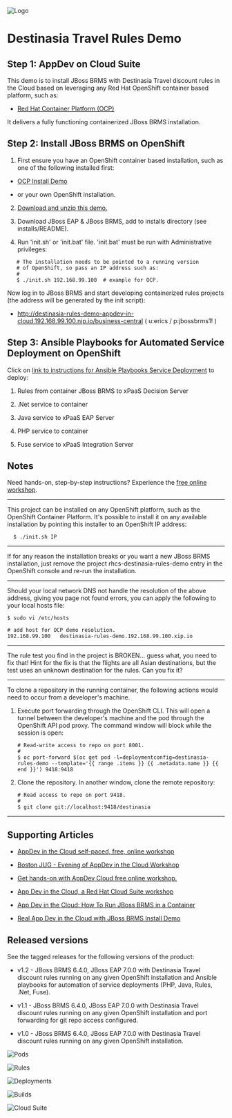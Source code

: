 ![Logo](https://github.com/redhatdemocentral/rhcs-destinasia-rules-demo/blob/master/docs/demo-images/destinasia-logo.png)

Destinasia Travel Rules Demo
============================
Step 1: AppDev on Cloud Suite
-----------------------------
This demo is to install JBoss BRMS with Destinasia Travel discount rules in the Cloud based on leveraging any Red Hat OpenShift container based platform, such as:

 - [Red Hat Container Platform (OCP)](https://github.com/redhatdemocentral/ocp-install-demo)
  
It delivers a fully functioning containerized JBoss BRMS installation.


Step 2: Install JBoss BRMS on OpenShift
---------------------------------------
1. First ensure you have an OpenShift container based installation, such as one of the following installed first:

  - [OCP Install Demo](https://github.com/redhatdemocentral/ocp-install-demo)

  - or your own OpenShift installation.

2. [Download and unzip this demo.](https://github.com/redhatdemocentral/rhcs-destinasia-rules-demo/archive/master.zip)

3. Download JBoss EAP & JBoss BRMS, add to installs directory (see installs/README).

4. Run 'init.sh' or 'init.bat' file. 'init.bat' must be run with Administrative privileges:
```
   # The installation needs to be pointed to a running version
   # of OpenShift, so pass an IP address such as:
   #
   $ ./init.sh 192.168.99.100  # example for OCP.
```

Now log in to JBoss BRMS and start developing containerized rules projects (the address will be generated by the init script):

  - http://destinasia-rules-demo-appdev-in-cloud.192.168.99.100.nip.io/business-central ( u:erics / p:jbossbrms1! )


Step 3: Ansible Playbooks for Automated Service Deployment on OpenShift
-----------------------------------------------------------------------
Click on [link to instructions for Ansible Playbooks Service Deployment](https://github.com/redhatdemocentral/rhcs-destinasia-rules-demo/blob/master/support/playbooks/deploy-ocp-services/README.md) to deploy:

1. Rules from container JBoss BRMS to xPaaS Decision Server

2. .Net service to container

3. Java service to xPaaS EAP Server

4. PHP service to container

5. Fuse service to xPaaS Integration Server


Notes
-----
Need hands-on, step-by-step instructions? Experience the [free online workshop](http://appdevcloudworkshop.github.io).

-----

This project can be installed on any OpenShift platform, such as the OpenShift Container Platform. It's possible to install it on any available installation by pointing this installer to an OpenShift IP address:
```
  $ ./init.sh IP
```

-----

If for any reason the installation breaks or you want a new JBoss BRMS installation, just remove the project rhcs-destinasia-rules-demo entry in the OpenShift console and re-run the installation.

-----

Should your local network DNS not handle the resolution of the above address, giving you page not found errors, you can apply the following to your local hosts file:

```
$ sudo vi /etc/hosts

# add host for OCP demo resolution.
192.168.99.100   destinasia-rules-demo.192.168.99.100.xip.io 
```

-----

The rule test you find in the project is BROKEN... guess what, you need to fix that! Hint for the fix is that the flights are all
Asian destinations, but the test uses an unknown destination for the rules. Can you fix it?

-----

To clone a repository in the running container, the following actions would need to occur from a developer's machine.

1. Execute port forwarding through the OpenShift CLI. This will open a tunnel between the developer's machine and the pod through the OpenShift API pod proxy. The command window will block while the session is open:

   ```
   # Read-write access to repo on port 8001.
   #
   $ oc port-forward $(oc get pod -l=deploymentconfig=destinasia-rules-demo --template='{{ range .items }} {{ .metadata.name }} {{ end }}') 9418:9418
   ```

2. Clone the repository. In another window, clone the remote repository:

   ```
   # Read access to repo on port 9418.
   #
   $ git clone git://localhost:9418/destinasia 
   ```

-----


Supporting Articles
-------------------
- [AppDev in the Cloud self-paced, free, online workshop](http://www.schabell.org/2017/06/appdev-cloud-self-paced-free-online-workshop.html)

- [Boston JUG - Evening of AppDev in the Cloud Workshop](http://www.schabell.org/2017/06/boston-jug-evening-of-appdev-cloud-workshop.html)

- [Get hands-on with AppDev Cloud free online workshop.](http://appdevcloudworkshop.github.io)

- [App Dev in the Cloud, a Red Hat Cloud Suite workshop](https://appdevcloudworkshop.github.io/#/)

- [App Dev in the Cloud: How To Run JBoss BRMS in a Container](http://www.schabell.org/2016/12/appdev-cloud-howto-run-jboss-brms-in-container.html)

- [Real App Dev in the Cloud with JBoss BRMS Install Demo](http://www.schabell.org/2016/03/real-appdev-in-cloud-jboss-brms-install-demo.html)


Released versions
-----------------
See the tagged releases for the following versions of the product:

- v1.2 - JBoss BRMS 6.4.0, JBoss EAP 7.0.0 with Destinasia Travel discount rules running on any given OpenShift installation and Ansible playbooks for automation of service deployments (PHP, Java, Rules, .Net, Fuse).

- v1.1 - JBoss BRMS 6.4.0, JBoss EAP 7.0.0 with Destinasia Travel discount rules running on any given OpenShift installation and port forwarding for git repo access configured.

- v1.0 - JBoss BRMS 6.4.0, JBoss EAP 7.0.0 with Destinasia Travel discount rules running on any given OpenShift installation.


![Pods](https://github.com/redhatdemocentral/rhcs-destinasia-rules-demo/blob/master/docs/demo-images/destinasia-brms-pods.png)

![Rules](https://github.com/redhatdemocentral/rhcs-destinasia-rules-demo/blob/master/docs/demo-images/destinasia-travel-discount-rules.png)

![Deployments](https://github.com/redhatdemocentral/rhcs-destinasia-rules-demo/blob/master/docs/demo-images/destinasia-services-deployments.png)

![Builds](https://github.com/redhatdemocentral/rhcs-destinasia-rules-demo/blob/master/docs/demo-images/destinasia-services-builds.png)

![Cloud Suite](https://github.com/redhatdemocentral/rhcs-destinasia-rules-demo/blob/master/docs/demo-images/rhcs-arch.png)
